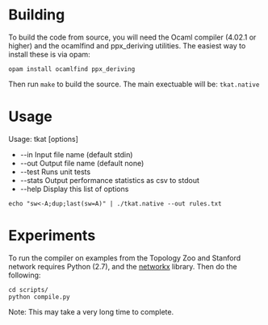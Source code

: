 # Building

To build the code from source, you will need the Ocaml compiler (4.02.1 or higher) and the ocamlfind and ppx_deriving utilities. The easiest way to install these is via opam:

```
opam install ocamlfind ppx_deriving
```

Then run `make` to build the source. The main exectuable will be: `tkat.native`


# Usage

Usage: tkat [options]
  * \-\-in   Input file name (default stdin)
  * \-\-out   Output file name (default none)
  * \-\-test   Runs unit tests
  * \-\-stats   Output performance statistics as csv to stdout
  * \-\-help  Display this list of options

`echo "sw<-A;dup;last(sw=A)" | ./tkat.native --out rules.txt`

# Experiments

To run the compiler on examples from the Topology Zoo and Stanford network requires Python (2.7), and the [networkx](https://networkx.github.io/) library. Then do the following:

```
cd scripts/
python compile.py
```

Note: This may take a very long time to complete.
